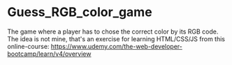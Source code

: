 # Guess_RGB_color_game
The game where a player has to chose the correct color by its RGB code.
The idea is not mine, that's an exercise for learning HTML/CSS/JS from this online-course: https://www.udemy.com/the-web-developer-bootcamp/learn/v4/overview
